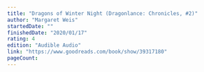 ```yaml
---
title: "Dragons of Winter Night (Dragonlance: Chronicles, #2)"
author: "Margaret Weis"
startedDate: ""
finishedDate: "2020/01/17"
rating: 4
edition: "Audible Audio"
link: "https://www.goodreads.com/book/show/39317180"
pageCount: 
---
```



